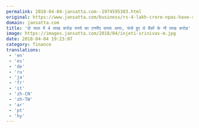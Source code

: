 ```yaml
---
permalink: 2018-04-04-jansatta.com--1974595303.html
original: https://www.jansatta.com/business/rs-4-lakh-crore-npas-have-returned-due-to-insolvency-system-official/621790/
domain: jansatta.com
title: 'दो साल में 4 लाख करोड़ रुपये का एनपीए वापस आया, फंसे हुए थे बैंकों के नौ लाख करोड़'
image: https://images.jansatta.com/2018/04/injeti-srinivas-m.jpg
date: 2018-04-04 19:23:07
category: finance
translations: 
 - 'en'
 - 'es'
 - 'de'
 - 'ru'
 - 'ja'
 - 'fr'
 - 'it'
 - 'zh-CN'
 - 'zh-TW'
 - 'ar'
 - 'pt'
 - 'hy'
---
```


